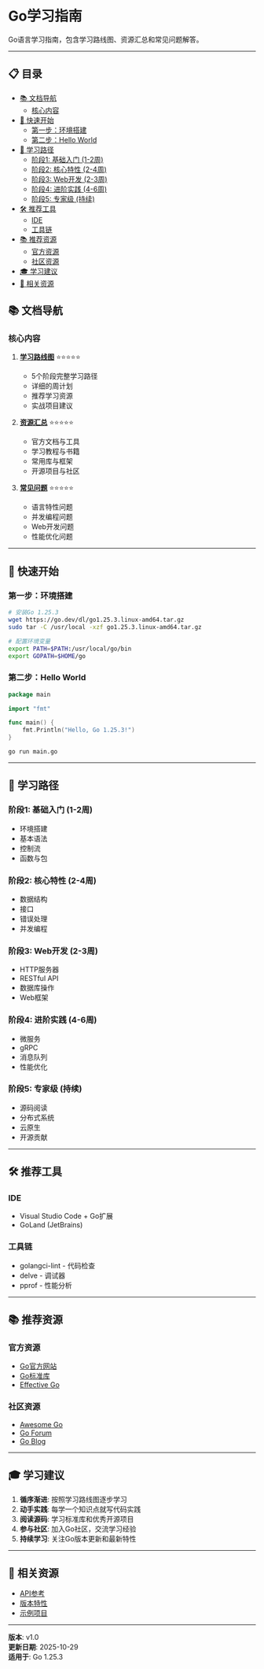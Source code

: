 ﻿# Go学习指南

Go语言学习指南，包含学习路线图、资源汇总和常见问题解答。

---

## 📋 目录

- [📚 文档导航](#文档导航)
  - [核心内容](#核心内容)
- [🎯 快速开始](#快速开始)
  - [第一步：环境搭建](#第一步环境搭建)
  - [第二步：Hello World](#第二步hello-world)
- [📖 学习路径](#学习路径)
  - [阶段1: 基础入门 (1-2周)](#阶段1-基础入门-1-2周)
  - [阶段2: 核心特性 (2-4周)](#阶段2-核心特性-2-4周)
  - [阶段3: Web开发 (2-3周)](#阶段3-web开发-2-3周)
  - [阶段4: 进阶实践 (4-6周)](#阶段4-进阶实践-4-6周)
  - [阶段5: 专家级 (持续)](#阶段5-专家级-持续)
- [🛠️ 推荐工具](#推荐工具)
  - [IDE](#ide)
  - [工具链](#工具链)
- [📚 推荐资源](#推荐资源)
  - [官方资源](#官方资源)
  - [社区资源](#社区资源)
- [🎓 学习建议](#学习建议)
- [🔗 相关资源](#相关资源)

## 📚 文档导航

### 核心内容

1. **[学习路线图](./01-学习路线图.md)** ⭐⭐⭐⭐⭐
   - 5个阶段完整学习路径
   - 详细的周计划
   - 推荐学习资源
   - 实战项目建议

2. **[资源汇总](./02-资源汇总.md)** ⭐⭐⭐⭐⭐
   - 官方文档与工具
   - 学习教程与书籍
   - 常用库与框架
   - 开源项目与社区

3. **[常见问题](./03-常见问题.md)** ⭐⭐⭐⭐⭐
   - 语言特性问题
   - 并发编程问题
   - Web开发问题
   - 性能优化问题

---

## 🎯 快速开始

### 第一步：环境搭建

```bash
# 安装Go 1.25.3
wget https://go.dev/dl/go1.25.3.linux-amd64.tar.gz
sudo tar -C /usr/local -xzf go1.25.3.linux-amd64.tar.gz

# 配置环境变量
export PATH=$PATH:/usr/local/go/bin
export GOPATH=$HOME/go
```

### 第二步：Hello World

```go
package main

import "fmt"

func main() {
    fmt.Println("Hello, Go 1.25.3!")
}
```

```bash
go run main.go
```

---

## 📖 学习路径

### 阶段1: 基础入门 (1-2周)

- 环境搭建
- 基本语法
- 控制流
- 函数与包

### 阶段2: 核心特性 (2-4周)

- 数据结构
- 接口
- 错误处理
- 并发编程

### 阶段3: Web开发 (2-3周)

- HTTP服务器
- RESTful API
- 数据库操作
- Web框架

### 阶段4: 进阶实践 (4-6周)

- 微服务
- gRPC
- 消息队列
- 性能优化

### 阶段5: 专家级 (持续)

- 源码阅读
- 分布式系统
- 云原生
- 开源贡献

---

## 🛠️ 推荐工具

### IDE

- Visual Studio Code + Go扩展
- GoLand (JetBrains)

### 工具链

- golangci-lint - 代码检查
- delve - 调试器
- pprof - 性能分析

---

## 📚 推荐资源

### 官方资源

- [Go官方网站](https://go.dev/)
- [Go标准库](https://pkg.go.dev/std)
- [Effective Go](https://go.dev/doc/effective_go)

### 社区资源

- [Awesome Go](https://github.com/avelino/awesome-go)
- [Go Forum](https://forum.golangbridge.org/)
- [Go Blog](https://go.dev/blog/)

---

## 🎓 学习建议

1. **循序渐进**: 按照学习路线图逐步学习
2. **动手实践**: 每学一个知识点就写代码实践
3. **阅读源码**: 学习标准库和优秀开源项目
4. **参与社区**: 加入Go社区，交流学习经验
5. **持续学习**: 关注Go版本更新和最新特性

---

## 🔗 相关资源

- [API参考](../api/README.md)
- [版本特性](../versions/README.md)
- [示例项目](../../projects/examples/README.md)

---

**版本**: v1.0  
**更新日期**: 2025-10-29  
**适用于**: Go 1.25.3
